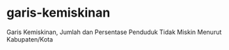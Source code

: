 # garis-kemiskinan
Garis Kemiskinan, Jumlah dan Persentase Penduduk Tidak Miskin Menurut Kabupaten/Kota
